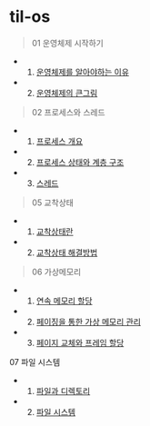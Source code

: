 # til-os

> 01 운영체제 시작하기
- 1. [운영체제를 알아야하는 이유](https://github.com/QuaRang1225/til-os/wiki/01-%EC%9A%B4%EC%98%81%EC%B2%B4%EC%A0%9C-%EC%8B%9C%EC%9E%91%ED%95%98%EA%B8%B0#chapter01-%EC%9A%B4%EC%98%81%EC%B2%B4%EC%A0%9C%EB%A5%BC-%EC%95%8C%EC%95%84%EC%95%BC-%ED%95%98%EB%8A%94-%EC%9D%B4%EC%9C%A0)
- 2. [운영체제의 큰그림](https://github.com/QuaRang1225/til-os/wiki/01-%EC%9A%B4%EC%98%81%EC%B2%B4%EC%A0%9C-%EC%8B%9C%EC%9E%91%ED%95%98%EA%B8%B0#chapter02-%EC%9A%B4%EC%98%81%EC%B2%B4%EC%A0%9C%EC%9D%98-%ED%81%B0%EA%B7%B8%EB%A6%BC)
> 02 프로세스와 스레드
- 1. [프로세스 개요](https://github.com/QuaRang1225/til-os/wiki/02-%ED%94%84%EB%A1%9C%EC%84%B8%EC%8A%A4%EC%99%80-%EC%8A%A4%EB%A0%88%EB%93%9C#chapter01-%ED%94%84%EB%A1%9C%EC%84%B8%EC%8A%A4-%EA%B0%9C%EC%9A%94)
- 2. [프로세스 상태와 계층 구조](https://github.com/QuaRang1225/til-os/wiki/02-%ED%94%84%EB%A1%9C%EC%84%B8%EC%8A%A4%EC%99%80-%EC%8A%A4%EB%A0%88%EB%93%9C#chapter02-%ED%94%84%EB%A1%9C%EC%84%B8%EC%8A%A4-%EC%83%81%ED%83%9C%EC%99%80-%EA%B3%84%EC%B8%B5-%EA%B5%AC%EC%A1%B0)
- 3. [스레드](https://github.com/QuaRang1225/til-os/wiki/02-%ED%94%84%EB%A1%9C%EC%84%B8%EC%8A%A4%EC%99%80-%EC%8A%A4%EB%A0%88%EB%93%9C#chapter03-%EC%8A%A4%EB%A0%88%EB%93%9C)
> 05 교착상태
- 1. [교착상태란](https://github.com/QuaRang1225/til-os/wiki/05-%EA%B5%90%EC%B0%A9-%EC%83%81%ED%83%9C#chapter01-%EA%B5%90%EC%B0%A9-%EC%83%81%ED%83%9C%EB%9E%80)
- 2. [교착상태 해결방법](https://github.com/QuaRang1225/til-os/wiki/05-%EA%B5%90%EC%B0%A9-%EC%83%81%ED%83%9C#chapter02-%EA%B5%90%EC%B0%A9-%EC%83%81%ED%83%9C-%ED%95%B4%EA%B2%B0%EB%B0%A9%EB%B2%95)
> 06 가상메모리
- 1. [연속 메모리 할당](https://github.com/QuaRang1225/til-os/wiki/06-%EA%B0%80%EC%83%81%EB%A9%94%EB%AA%A8%EB%A6%AC#chapter01-%EC%97%B0%EC%86%8D-%EB%A9%94%EB%AA%A8%EB%A6%AC-%ED%95%A0%EB%8B%B9)
- 2. [페이징을 통한 가상 메모리 관리](https://github.com/QuaRang1225/til-os/wiki/06-%EA%B0%80%EC%83%81%EB%A9%94%EB%AA%A8%EB%A6%AC#chapter02-%ED%8E%98%EC%9D%B4%EC%A7%95%EC%9D%84-%ED%86%B5%ED%95%9C-%EA%B0%80%EC%83%81-%EB%A9%94%EB%AA%A8%EB%A6%AC-%EA%B4%80%EB%A6%AC)
- 3. [페이지 교체와 프레임 할당](https://github.com/QuaRang1225/til-os/wiki/06-%EA%B0%80%EC%83%81%EB%A9%94%EB%AA%A8%EB%A6%AC#chapter03-%ED%8E%98%EC%9D%B4%EC%A7%80-%EA%B5%90%EC%B2%B4%EC%99%80-%ED%94%84%EB%A0%88%EC%9E%84-%ED%95%A0%EB%8B%B9)
 
07 파일 시스템
- 1. [파일과 디렉토리](https://github.com/QuaRang1225/til-os/wiki/07-%ED%8C%8C%EC%9D%BC-%EC%8B%9C%EC%8A%A4%ED%85%9C#chapter01-%ED%8C%8C%EC%9D%BC%EA%B3%BC-%EB%94%94%EB%A0%89%ED%84%B0%EB%A6%AC)
- 2. [파일 시스템](https://github.com/QuaRang1225/til-os/wiki/07-%ED%8C%8C%EC%9D%BC-%EC%8B%9C%EC%8A%A4%ED%85%9C#chapter02-%ED%8C%8C%EC%9D%BC-%EC%8B%9C%EC%8A%A4%ED%85%9C)
